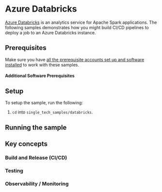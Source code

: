 # Azure Databricks

[Azure Databricks](https://azure.microsoft.com/en-us/services/databricks/) is an analytics service for Apache Spark applications.
The following samples demonstrates how you might build CI/CD pipelines to deploy a job to an Azure Databricks instance.

## Prerequisites

Make sure you have [all the prerequisite accounts set up and software installed](../README.md) to work with these samples.

#### Additional Software Prerequisites

## Setup

To setup the sample, run the following:

1. `cd` into `single_tech_samples/databricks`.

## Running the sample

## Key concepts

### Build and Release (CI/CD)

### Testing

### Observability / Monitoring